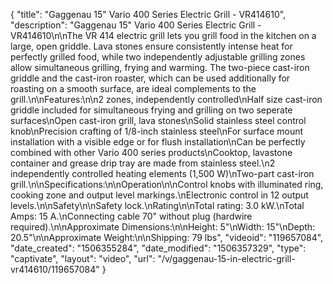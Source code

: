 {
    "title": "Gaggenau 15\" Vario 400 Series Electric Grill - VR414610",
    "description": "Gaggenau 15\" Vario 400 Series Electric Grill - VR414610\n\nThe VR 414 electric grill lets you grill food in the kitchen on a large, open griddle. Lava stones ensure consistently intense heat for perfectly grilled food, while two independently adjustable grilling zones allow simultaneous grilling, frying and warming. The two-piece cast-iron griddle and the cast-iron roaster, which can be used additionally for roasting on a smooth surface, are ideal complements to the grill.\n\nFeatures:\n\n2 zones, independently controlled\nHalf size cast-iron griddle included for simultaneous frying and grilling on two seperate surfaces\nOpen cast-iron grill, lava stones\nSolid stainless steel control knob\nPrecision crafting of 1\/8-inch stainless steel\nFor surface mount installation with a visible edge or for flush installation\nCan be perfectly combined with other Vario 400 series products\nCooktop, lavastone container and grease drip tray are made from stainless steel.\n2 independently controlled heating elements (1,500 W)\nTwo-part cast-iron grill.\n\nSpecifications:\n\nOperation\n\nControl knobs with illuminated ring, cooking zone and output level markings.\nElectronic control in 12 output levels.\n\nSafety\n\nSafety lock.\nRating\n\nTotal rating: 3.0 kW.\nTotal Amps: 15 A.\nConnecting cable 70\" without plug (hardwire required).\n\nApproximate Dimensions:\n\nHeight: 5\"\nWidth: 15\"\nDepth: 20.5\"\n\nApproximate Weight:\n\nShipping: 79 lbs",
    "videoid": "119657084",
    "date_created": "1506355284",
    "date_modified": "1506357329",
    "type": "captivate",
    "layout": "video",
    "url": "\/v\/gaggenau-15-in-electric-grill-vr414610\/119657084"
}